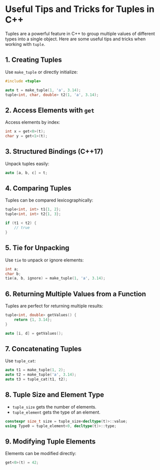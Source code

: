 # Useful Tips and Tricks for Tuples in C++

Tuples are a powerful feature in C++ to group multiple values of different types into a single object. Here are some useful tips and tricks when working with `tuple`.

## 1. Creating Tuples

Use `make_tuple` or directly initialize:

```cpp
#include <tuple>

auto t = make_tuple(1, 'a', 3.14);
tuple<int, char, double> t2(1, 'a', 3.14);
```

## 2. Access Elements with `get`

Access elements by index:

```cpp
int x = get<0>(t);
char y = get<1>(t);
```

## 3. Structured Bindings (C++17)

Unpack tuples easily:

```cpp
auto [a, b, c] = t;
```

## 4. Comparing Tuples

Tuples can be compared lexicographically:

```cpp
tuple<int, int> t1{1, 2};
tuple<int, int> t2{1, 3};

if (t1 < t2) {
    // true
}
```

## 5. Tie for Unpacking

Use `tie` to unpack or ignore elements:

```cpp
int a;
char b;
tie(a, b, ignore) = make_tuple(1, 'a', 3.14);
```

## 6. Returning Multiple Values from a Function

Tuples are perfect for returning multiple results:

```cpp
tuple<int, double> getValues() {
    return {1, 3.14};
}

auto [i, d] = getValues();
```

## 7. Concatenating Tuples

Use `tuple_cat`:

```cpp
auto t1 = make_tuple(1, 2);
auto t2 = make_tuple('a', 3.14);
auto t3 = tuple_cat(t1, t2);
```

## 8. Tuple Size and Element Type

- `tuple_size` gets the number of elements.
- `tuple_element` gets the type of an element.

```cpp
constexpr size_t size = tuple_size<decltype(t)>::value;
using Type0 = tuple_element<0, decltype(t)>::type;
```

## 9. Modifying Tuple Elements

Elements can be modified directly:

```cpp
get<0>(t) = 42;
```
